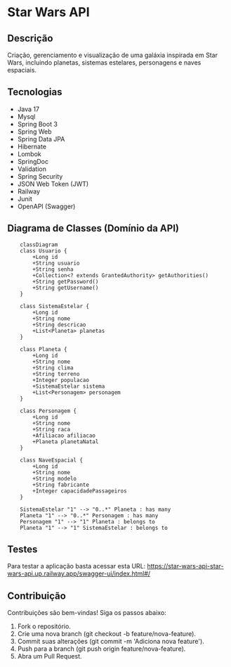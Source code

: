 # Star Wars API

## Descrição
Criação, gerenciamento e visualização de uma galáxia inspirada em Star Wars, incluindo planetas, sistemas estelares, personagens e naves espaciais.

## Tecnologias
- Java 17
- Mysql
- Spring Boot 3
- Spring Web
- Spring Data JPA
- Hibernate
- Lombok
- SpringDoc
- Validation
- Spring Security
- JSON Web Token (JWT)
- Railway
- Junit
- OpenAPI (Swagger)

## Diagrama de Classes (Domínio da API)
```mermaid
    classDiagram
    class Usuario {
        +Long id
        +String usuario
        +String senha
        +Collection<? extends GrantedAuthority> getAuthorities()
        +String getPassword()
        +String getUsername()
    }

    class SistemaEstelar {
        +Long id
        +String nome
        +String descricao
        +List<Planeta> planetas
    }

    class Planeta {
        +Long id
        +String nome
        +String clima
        +String terreno
        +Integer populacao
        +SistemaEstelar sistema
        +List<Personagem> personagem
    }

    class Personagem {
        +Long id
        +String nome
        +String raca
        +Afiliacao afiliacao
        +Planeta planetaNatal
    }

    class NaveEspacial {
        +Long id
        +String nome
        +String modelo
        +String fabricante
        +Integer capacidadePassageiros
    }

    SistemaEstelar "1" --> "0..*" Planeta : has many
    Planeta "1" --> "0..*" Personagem : has many
    Personagem "1" --> "1" Planeta : belongs to
    Planeta "1" --> "1" SistemaEstelar : belongs to
```

## Testes
Para testar a aplicação basta acessar esta URL: https://star-wars-api-star-wars-api.up.railway.app/swagger-ui/index.html#/

## Contribuição

Contribuições são bem-vindas! Siga os passos abaixo:

1. Fork o repositório.
2. Crie uma nova branch (git checkout -b feature/nova-feature).
3. Commit suas alterações (git commit -m 'Adiciona nova feature').
4. Push para a branch (git push origin feature/nova-feature).
5. Abra um Pull Request.

